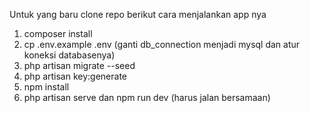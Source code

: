 Untuk yang baru clone repo berikut cara menjalankan app nya

1. composer install
2. cp .env.example .env  (ganti db_connection menjadi mysql dan atur koneksi databasenya)
3. php artisan migrate --seed
4. php artisan key:generate
5. npm install
6. php artisan serve dan npm run dev (harus jalan bersamaan)
